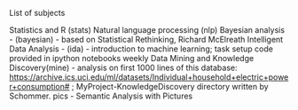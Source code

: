 List of subjects

Statistics and R (stats)
Natural language processing (nlp)
Bayesian analysis - (bayesian) - based on Statistical Rethinking, Richard McElreath
Intelligent Data Analysis - (ida) - introduction to machine learning; task setup code provided in ipython notebooks weekly
Data Mining and Knowledge Discovery(mine) - analysis on first 1000 lines of this database: https://archive.ics.uci.edu/ml/datasets/Individual+household+electric+power+consumption# ; MyProject-KnowledgeDiscovery directory written by Schommer.
pics - Semantic Analysis with Pictures
